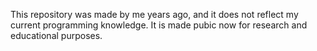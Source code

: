 This repository was made by me years ago, and it does not reflect my current programming knowledge. It is made pubic now for research and educational purposes. 
